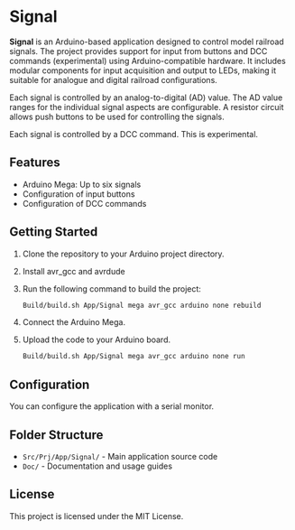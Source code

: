 # Signal

**Signal** is an Arduino-based application designed to control model railroad signals. The project provides support for input from buttons and DCC commands (experimental) using Arduino-compatible hardware. It includes modular components for input acquisition and output to LEDs, making it suitable for analogue and digital railroad configurations.

Each signal is controlled by an analog-to-digital (AD) value. The AD value ranges for the individual signal aspects are configurable. A resistor circuit allows push buttons to be used for controlling the signals.

Each signal is controlled by a DCC command. This is experimental. 

## Features

- Arduino Mega: Up to six signals
- Configuration of input buttons
- Configuration of DCC commands

## Getting Started

1. Clone the repository to your Arduino project directory.
2. Install avr_gcc and avrdude
3. Run the following command to build the project:

    ```sh
    Build/build.sh App/Signal mega avr_gcc arduino none rebuild
    ```
4. Connect the Arduino Mega.
5. Upload the code to your Arduino board.

    ```sh
    Build/build.sh App/Signal mega avr_gcc arduino none run
    ```

## Configuration

You can configure the application with a serial monitor.

## Folder Structure

- `Src/Prj/App/Signal/` - Main application source code
- `Doc/` - Documentation and usage guides

## License

This project is licensed under the MIT License.
